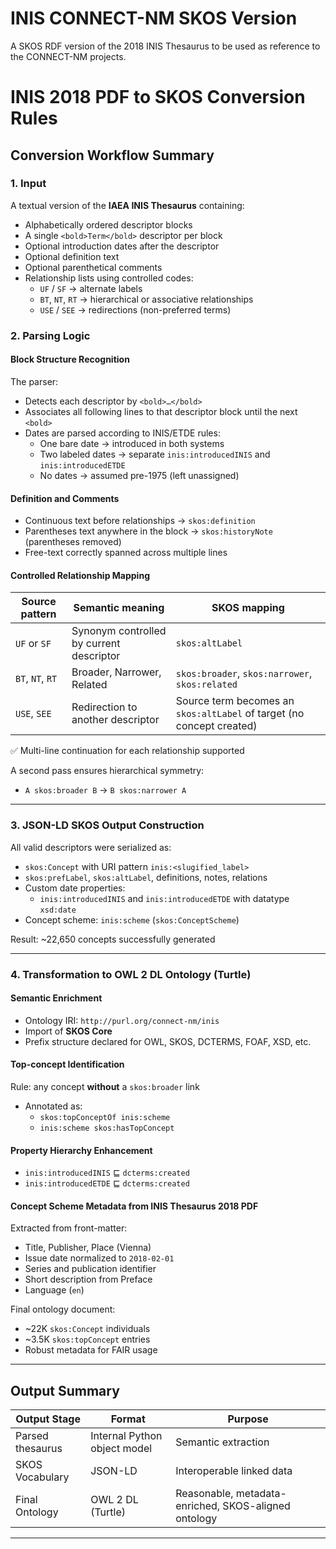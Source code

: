 # INIS CONNECT-NM SKOS Version
A SKOS RDF version of the 2018 INIS Thesaurus to be used as reference to the CONNECT-NM projects.



# INIS 2018 PDF to SKOS Conversion Rules

## Conversion Workflow Summary

### 1. Input

A textual version of the **IAEA INIS Thesaurus** containing:

- Alphabetically ordered descriptor blocks
- A single `<bold>Term</bold>` descriptor per block
- Optional introduction dates after the descriptor
- Optional definition text
- Optional parenthetical comments
- Relationship lists using controlled codes:
  - `UF` / `SF` → alternate labels
  - `BT`, `NT`, `RT` → hierarchical or associative relationships
  - `USE` / `SEE` → redirections (non-preferred terms)

### 2. Parsing Logic

#### Block Structure Recognition

The parser:

- Detects each descriptor by `<bold>…</bold>`
- Associates all following lines to that descriptor block until the next `<bold>`
- Dates are parsed according to INIS/ETDE rules:
  - One bare date → introduced in both systems
  - Two labeled dates → separate `inis:introducedINIS` and `inis:introducedETDE`
  - No dates → assumed pre-1975 (left unassigned)

#### Definition and Comments

- Continuous text before relationships → `skos:definition`
- Parentheses text anywhere in the block → `skos:historyNote` (parentheses removed)
- Free-text correctly spanned across multiple lines

#### Controlled Relationship Mapping

| Source pattern   | Semantic meaning                         | SKOS mapping                                                 |
| ---------------- | ---------------------------------------- | ------------------------------------------------------------ |
| `UF` or `SF`     | Synonym controlled by current descriptor | `skos:altLabel`                                              |
| `BT`, `NT`, `RT` | Broader, Narrower, Related               | `skos:broader`, `skos:narrower`, `skos:related`              |
| `USE`, `SEE`     | Redirection to another descriptor        | Source term becomes an `skos:altLabel` of target (no concept created) |

✅ Multi-line continuation for each relationship supported

A second pass ensures hierarchical symmetry:

- `A skos:broader B` → `B skos:narrower A`

------

### 3. JSON-LD SKOS Output Construction

All valid descriptors were serialized as:

- `skos:Concept` with URI pattern `inis:<slugified_label>`
- `skos:prefLabel`, `skos:altLabel`, definitions, notes, relations
- Custom date properties:
  - `inis:introducedINIS` and `inis:introducedETDE` with datatype `xsd:date`
- Concept scheme: `inis:scheme` (`skos:ConceptScheme`)

Result: ~22,650 concepts successfully generated

------

### 4. Transformation to OWL 2 DL Ontology (Turtle)

#### Semantic Enrichment

- Ontology IRI: `http://purl.org/connect-nm/inis`
- Import of **SKOS Core**
- Prefix structure declared for OWL, SKOS, DCTERMS, FOAF, XSD, etc.

#### Top-concept Identification

Rule: any concept **without** a `skos:broader` link

- Annotated as:
  - `skos:topConceptOf inis:scheme`
  - `inis:scheme skos:hasTopConcept`

#### Property Hierarchy Enhancement

- `inis:introducedINIS` ⊑ `dcterms:created`
- `inis:introducedETDE` ⊑ `dcterms:created`

#### Concept Scheme Metadata from INIS Thesaurus 2018 PDF

Extracted from front-matter:

- Title, Publisher, Place (Vienna)
- Issue date normalized to `2018-02-01`
- Series and publication identifier
- Short description from Preface
- Language (`en`)

Final ontology document:

- ~22K `skos:Concept` individuals
- ~3.5K `skos:topConcept` entries
- Robust metadata for FAIR usage

------

## Output Summary

| Output Stage     | Format                       | Purpose                                              |
| ---------------- | ---------------------------- | ---------------------------------------------------- |
| Parsed thesaurus | Internal Python object model | Semantic extraction                                  |
| SKOS Vocabulary  | JSON-LD                      | Interoperable linked data                            |
| Final Ontology   | OWL 2 DL (Turtle)            | Reasonable, metadata-enriched, SKOS-aligned ontology |

------

